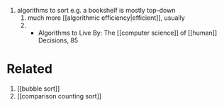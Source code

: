 1. algorithms to sort e.g. a bookshelf is mostly top-down
	1. much more [[algorithmic efficiency|efficient]], usually
	2. - Algorithms to Live By: The [[computer science]] of [[human]] Decisions, 85

# Related
1. [[bubble sort]]
2. [[comparison counting sort]]